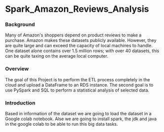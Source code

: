 # Spark_Amazon_Reviews_Analysis

### Background
Many of Amazon's shoppers depend on product reviews to make a purchase. Amazon makes these datasets publicly available. However, they are quite large and can exceed the capacity of local machines to handle. One dataset alone contains over 1.5 million rows; with over 40 datasets, this can be quite taxing on the average local computer. 

### Overview
The goal of this Project is to perform the ETL process completely in the cloud and upload a DataFrame to an RDS instance. The second goal is to use PySpark and SQL to perform a statistical analysis of selected data.

### Introduction
Based in information of the dataset we are going to load the dataset in a Google colab notebook. Alse we are going to install spark, the jdk and java in the google colab to be able to run this big data tasks.
